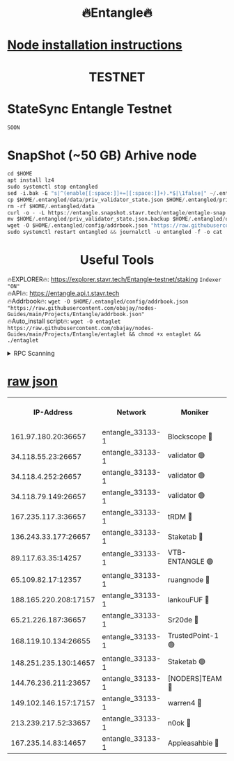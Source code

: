 <h1 align="center"> 🔥Entangle🔥</h1>

[Node installation instructions](https://github.com/obajay/nodes-Guides/tree/main/Projects/Entangle)
=

<h1 align="center"> TESTNET</h1>

# StateSync Entangle Testnet
```python
SOON
```
# SnapShot (~50 GB) Arhive node
```python
cd $HOME
apt install lz4
sudo systemctl stop entangled
sed -i.bak -E "s|^(enable[[:space:]]+=[[:space:]]+).*$|\1false|" ~/.entangled/config/config.toml
cp $HOME/.entangled/data/priv_validator_state.json $HOME/.entangled/priv_validator_state.json.backup
rm -rf $HOME/.entangled/data
curl -o - -L https://entangle.snapshot.stavr.tech/entagle/entagle-snap.tar.lz4 | lz4 -c -d - | tar -x -C $HOME/.entangled --strip-components 2
mv $HOME/.entangled/priv_validator_state.json.backup $HOME/.entangled/data/priv_validator_state.json
wget -O $HOME/.entangled/config/addrbook.json "https://raw.githubusercontent.com/obajay/nodes-Guides/main/Projects/Entangle/addrbook.json"
sudo systemctl restart entangled && journalctl -u entangled -f -o cat
```
 <h1 align="center"> Useful Tools</h1>
 
🔥EXPLORER🔥: https://explorer.stavr.tech/Entangle-testnet/staking        `Indexer "ON"` \
🔥API🔥:      https://entangle.api.t.stavr.tech \
🔥Addrbook🔥: ```wget -O $HOME/.entangled/config/addrbook.json "https://raw.githubusercontent.com/obajay/nodes-Guides/main/Projects/Entangle/addrbook.json"``` \
🔥Auto_install script🔥:  `wget -O entaglet https://raw.githubusercontent.com/obajay/nodes-Guides/main/Projects/Entangle/entaglet && chmod +x entaglet && ./entaglet`


<details>
<summary>RPC Scanning</summary>

<h2 align="center"> We scan nodes in real time every 4 hours. And we provide the final result of RPC endpoints.
We cannot influence the operation of these nodes in any way. </h2>


```python
If Voting Power is higher than 0 --> then the Node is a validator of the network and may be subject to attack and be a potential threat to the chain.
```
```python
We marked such validators with a red symbol
```

</details>

[raw json](https://rpc-check.entangt.stavr.tech/entangt/rpc-entangt-result.json)
=


<table><tr><th>IP-Address</th><th>Network</th><th>Moniker</th><th>Latest Block Height</th><th>Earliest Block Height</th><th>Catching Up</th><th>Tx Index</th><th>Voting Power</th><th>Scan Time</th></tr><tr><td>161.97.180.20:36657</td><td>entangle_33133-1</td><td>Blockscope 🔴</td><td>2509937</td><td>1</td><td>False</td><td>off</td><td>309218324429309</td><td>2024-03-06T11:20:02.315945334UTC</td></tr><tr><td>34.118.55.23:26657</td><td>entangle_33133-1</td><td>validator 🟢</td><td>2509938</td><td>1</td><td>False</td><td>on</td><td>0</td><td>2024-03-06T11:20:05.045385783UTC</td></tr><tr><td>34.118.4.252:26657</td><td>entangle_33133-1</td><td>validator 🟢</td><td>2509938</td><td>1</td><td>False</td><td>on</td><td>0</td><td>2024-03-06T11:20:05.360222333UTC</td></tr><tr><td>34.118.79.149:26657</td><td>entangle_33133-1</td><td>validator 🟢</td><td>2509942</td><td>1</td><td>False</td><td>on</td><td>0</td><td>2024-03-06T11:20:25.801960781UTC</td></tr><tr><td>167.235.117.3:36657</td><td>entangle_33133-1</td><td>tRDM 🔴</td><td>2509942</td><td>1</td><td>False</td><td>on</td><td>213803433562151</td><td>2024-03-06T11:20:28.397709636UTC</td></tr><tr><td>136.243.33.177:26657</td><td>entangle_33133-1</td><td>Staketab 🔴</td><td>2509941</td><td>660001</td><td>False</td><td>on</td><td>179849851460700</td><td>2024-03-06T11:20:19.148978616UTC</td></tr><tr><td>89.117.63.35:14257</td><td>entangle_33133-1</td><td>VTB-ENTANGLE 🟢</td><td>2509940</td><td>1162001</td><td>False</td><td>off</td><td>0</td><td>2024-03-06T11:20:16.388970239UTC</td></tr><tr><td>65.109.82.17:12357</td><td>entangle_33133-1</td><td>ruangnode 🔴</td><td>2509937</td><td>1312001</td><td>False</td><td>off</td><td>548567962502996</td><td>2024-03-06T11:20:02.668125365UTC</td></tr><tr><td>188.165.220.208:17157</td><td>entangle_33133-1</td><td>lankouFUF 🔴</td><td>2509939</td><td>1910001</td><td>False</td><td>off</td><td>330350992429778</td><td>2024-03-06T11:20:07.673002976UTC</td></tr><tr><td>65.21.226.187:36657</td><td>entangle_33133-1</td><td>Sr20de 🔴</td><td>2509937</td><td>2049001</td><td>False</td><td>off</td><td>29237373913065</td><td>2024-03-06T11:20:02.046674413UTC</td></tr><tr><td>168.119.10.134:26655</td><td>entangle_33133-1</td><td>TrustedPoint-1 🟢</td><td>2509942</td><td>2268001</td><td>False</td><td>off</td><td>0</td><td>2024-03-06T11:20:28.648091989UTC</td></tr><tr><td>148.251.235.130:14657</td><td>entangle_33133-1</td><td>Staketab 🟢</td><td>2509937</td><td>2272001</td><td>False</td><td>on</td><td>0</td><td>2024-03-06T11:20:01.736598291UTC</td></tr><tr><td>144.76.236.211:23657</td><td>entangle_33133-1</td><td>[NODERS]TEAM 🔴</td><td>2509941</td><td>2304001</td><td>False</td><td>off</td><td>26809188087763589</td><td>2024-03-06T11:20:18.916459142UTC</td></tr><tr><td>149.102.146.157:17157</td><td>entangle_33133-1</td><td>warren4 🔴</td><td>2509941</td><td>2327001</td><td>False</td><td>on</td><td>503538909866329</td><td>2024-03-06T11:20:18.716690827UTC</td></tr><tr><td>213.239.217.52:33657</td><td>entangle_33133-1</td><td>n0ok 🔴</td><td>2509942</td><td>2409942</td><td>False</td><td>off</td><td>46610765338213813</td><td>2024-03-06T11:20:23.424822851UTC</td></tr><tr><td>167.235.14.83:14657</td><td>entangle_33133-1</td><td>Appieasahbie 🔴</td><td>2509942</td><td>2436001</td><td>False</td><td>on</td><td>43265545017075332</td><td>2024-03-06T11:20:28.064230028UTC</td></tr></table>
